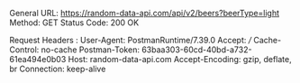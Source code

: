 General
URL: https://random-data-api.com/api/v2/beers?beerType=light
Method: GET
Status Code: 200 OK

Request Headers
:
User-Agent: PostmanRuntime/7.39.0
Accept: */*
Cache-Control: no-cache
Postman-Token: 63baa303-60cd-40bd-a732-61ea494e0b03
Host: random-data-api.com
Accept-Encoding: gzip, deflate, br
Connection: keep-alive
